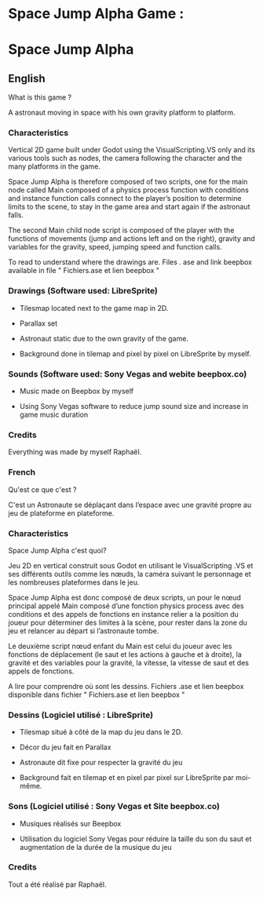 # Space Jump Alpha Game :

# Space Jump Alpha

## English

What is this game ? 

A astronaut moving in space with his own gravity platform to platform.

### Characteristics

Vertical 2D game built under Godot using the VisualScripting.VS only and its various tools such as nodes, the camera following the character and the many platforms in the game.

Space Jump Alpha is therefore composed of two scripts, one for the main node called Main composed of a physics process function with conditions and instance function calls connect to the player’s position to determine 
limits to the scene, to stay in the game area 
and start again if the astronaut falls.

The second Main child node script is 
composed of the player with the functions of 
movements (jump and actions left and 
on the right), gravity and variables for the 
gravity, speed, jumping speed and 
function calls.



To read to understand where the drawings are.
Files . ase and link beepbox available in file " Fichiers.ase et lien beepbox "


### Drawings (Software used: LibreSprite) 

- Tilesmap located next to the game map in 2D. 

- Parallax set

- Astronaut static due to the own gravity of the game.

- Background done in tilemap and pixel by pixel on LibreSprite by myself.

### Sounds (Software used: Sony Vegas and webite beepbox.co) 

- Music made on Beepbox by myself

- Using Sony Vegas software to reduce jump sound size and increase in game music duration

### Credits 

Everything was made by myself Raphaël.




### French

Qu'est ce que c'est ? 

C'est un Astronaute se déplaçant dans l’espace avec une 
gravité propre au jeu de plateforme en plateforme.

### Characteristics
Space Jump Alpha c'est quoi?

Jeu 2D en vertical construit sous Godot en utilisant le 
VisualScripting .VS et ses différents outils comme les 
nœuds, la caméra suivant le personnage et les 
nombreuses plateformes dans le jeu.

Space Jump Alpha est donc composé de deux 
scripts, un pour le nœud principal appelé Main 
composé d’une fonction physics process avec des 
conditions et des appels de fonctions en instance 
relier a la position du joueur pour déterminer des 
limites à la scène, pour rester dans la zone du jeu 
et relancer au départ si l’astronaute tombe.

Le deuxième script nœud enfant du Main est 
celui du joueur avec les fonctions de 
déplacement (le saut et les actions à gauche et 
à droite), la gravité et des variables pour la 
gravité, la vitesse, la vitesse de saut et des 
appels de fonctions.


A lire pour comprendre où sont les dessins.
Fichiers .ase et lien beepbox disponible dans fichier " Fichiers.ase et lien beepbox "


### Dessins (Logiciel utilisé : LibreSprite) 

- Tilesmap situé à côté de la map du jeu dans le 2D. 

- Décor du jeu fait en Parallax

- Astronaute dit fixe pour respecter la gravité du jeu

- Background fait en tilemap et en pixel par pixel sur LibreSprite par moi-même.

### Sons (Logiciel utilisé : Sony Vegas et Site beepbox.co) 

- Musiques réalisés sur Beepbox 

- Utilisation du logiciel Sony Vegas pour réduire la taille du son du saut et augmentation de la durée de la musique du jeu

### Credits 

Tout a été réalisé par Raphaël.

